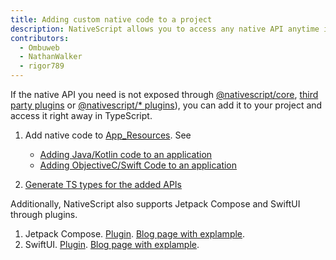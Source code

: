 ```yaml
---
title: Adding custom native code to a project
description: NativeScript allows you to access any native API anytime in your app.
contributors:
  - Ombuweb
  - NathanWalker
  - rigor789
---
```


If the native API you need is not exposed through [@nativescript/core](/core/#nativescript-core), [third party plugins](https://market.nativescript.org/) or [@nativescript/\* plugins](https://v8.docs.nativescript.org/plugins/index.html)), you can add it to your project and access it right away in TypeScript.

1. Add native code to [App_Resources](/project-structure/app-resources). See

   - [Adding Java/Kotlin code to an application](/guide/native-code/android)
   - [Adding ObjectiveC/Swift Code to an application](/guide/native-code/ios)

2. [Generate TS types for the added APIs](/guide/native-code/generate-types)


Additionally, NativeScript also supports Jetpack Compose and SwiftUI through plugins.
1. Jetpack Compose. [Plugin](/plugins/jetpack-compose). [Blog page with explample](https://dev.to/valorsoftware/introduction-to-jetpack-compose-for-nativescript-54d7).
2. SwiftUI. [Plugin](/plugins/swift-ui). [Blog page with explample](https://dev.to/valorsoftware/introduction-to-swiftui-for-nativescript-4m1b).